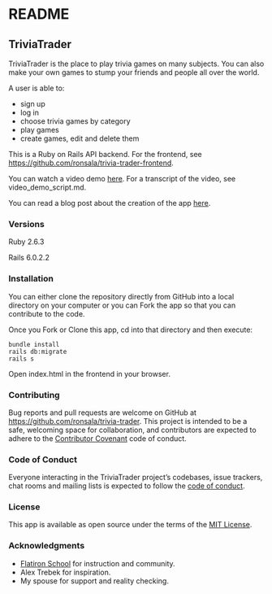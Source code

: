 # README

## TriviaTrader

TriviaTrader is the place to play trivia games on many subjects. You can also make your own games to stump your friends and people all over the world.

A user is able to:

* sign up
* log in
* choose trivia games by category
* play games
* create games, edit and delete them

This is a Ruby on Rails API backend. For the frontend, see <https://github.com/ronsala/trivia-trader-frontend>.

You can watch a video demo [here](https://youtu.be/3Cer0pcacIg).
For a transcript of the video, see video_demo_script.md.

You can read a blog post about the creation of the app [here](http://ronsala.net/makefile_005_js_project--reuseable_functions_for_adding_html_dynamically).

### Versions

Ruby 2.6.3

Rails 6.0.2.2

### Installation

You can either clone the repository directly from GitHub into a local directory on your computer or you can Fork the app so that you can contribute to the code.

Once you Fork or Clone this app, cd into that directory and then execute:

```
bundle install
rails db:migrate
rails s
```
Open index.html in the frontend in your browser.

### Contributing

Bug reports and pull requests are welcome on GitHub at <https://github.com/ronsala/trivia-trader>. This project is intended to be a safe, welcoming space for collaboration, and contributors are expected to adhere to the [Contributor Covenant](http://contributor-covenant.org) code of conduct.

### Code of Conduct

Everyone interacting in the TriviaTrader project’s codebases, issue trackers, chat rooms and mailing lists is expected to follow the [code of conduct](https://github.com/ronsala/quiet-places/blob/master/CODE_OF_CONDUCT.md).

### License

This app is available as open source under the terms of the [MIT License](https://opensource.org/licenses/MIT).

### Acknowledgments

* [Flatiron School](https://flatironschool.com) for instruction and community.
* Alex Trebek for inspiration.
* My spouse for support and reality checking.
